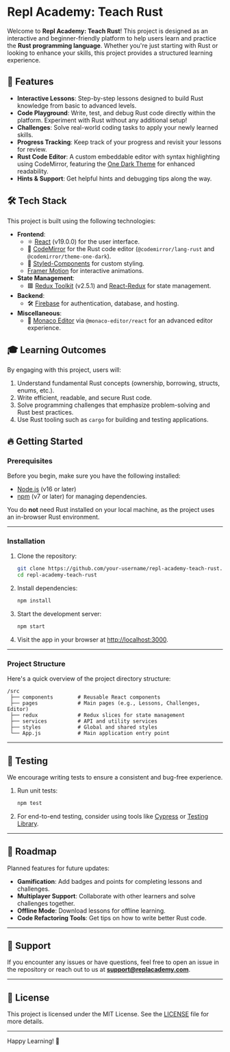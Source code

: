 # Repl Academy: Teach Rust

Welcome to **Repl Academy: Teach Rust**! This project is designed as an interactive and beginner-friendly platform to help users learn and practice the **Rust programming language**. Whether you're just starting with Rust or looking to enhance your skills, this project provides a structured learning experience.

## 🚀 Features

- **Interactive Lessons**: Step-by-step lessons designed to build Rust knowledge from basic to advanced levels.
- **Code Playground**: Write, test, and debug Rust code directly within the platform. Experiment with Rust without any additional setup!
- **Challenges**: Solve real-world coding tasks to apply your newly learned skills.
- **Progress Tracking**: Keep track of your progress and revisit your lessons for review.
- **Rust Code Editor**: A custom embeddable editor with syntax highlighting using CodeMirror, featuring the [One Dark Theme](https://codemirror.net/) for enhanced readability.
- **Hints & Support**: Get helpful hints and debugging tips along the way.

## 🛠️ Tech Stack

This project is built using the following technologies:

- **Frontend**:
    - ⚛️ [React](https://reactjs.org/) (v19.0.0) for the user interface.
    - 📜 [CodeMirror](https://codemirror.net/) for the Rust code editor (`@codemirror/lang-rust` and `@codemirror/theme-one-dark`).
    - 💅 [Styled-Components](https://styled-components.com/) for custom styling.
    - [Framer Motion](https://www.framer.com/motion/) for interactive animations.
- **State Management**:
    - 🟥 [Redux Toolkit](https://redux-toolkit.js.org/) (v2.5.1) and [React-Redux](https://react-redux.js.org/) for state management.
- **Backend**:
    - 🛠️ [Firebase](https://firebase.google.com/) for authentication, database, and hosting.
- **Miscellaneous**:
    - 🌟 [Monaco Editor](https://microsoft.github.io/monaco-editor/) via `@monaco-editor/react` for an advanced editor experience.

## 🎓 Learning Outcomes

By engaging with this project, users will:

1. Understand fundamental Rust concepts (ownership, borrowing, structs, enums, etc.).
2. Write efficient, readable, and secure Rust code.
3. Solve programming challenges that emphasize problem-solving and Rust best practices.
4. Use Rust tooling such as `cargo` for building and testing applications.

## 🔥 Getting Started

### Prerequisites

Before you begin, make sure you have the following installed:

- [Node.js](https://nodejs.org/en/) (v16 or later)
- [npm](https://www.npmjs.com/) (v7 or later) for managing dependencies.

You do **not** need Rust installed on your local machine, as the project uses an in-browser Rust environment.

---

### Installation

1. Clone the repository:

   ```bash
   git clone https://github.com/your-username/repl-academy-teach-rust.git
   cd repl-academy-teach-rust
   ```

2. Install dependencies:

   ```bash
   npm install
   ```

3. Start the development server:

   ```bash
   npm start
   ```

4. Visit the app in your browser at [http://localhost:3000](http://localhost:3000).

---

### Project Structure

Here's a quick overview of the project directory structure:

```plaintext
/src
 ├── components        # Reusable React components
 ├── pages             # Main pages (e.g., Lessons, Challenges, Editor)
 ├── redux             # Redux slices for state management
 ├── services          # API and utility services
 ├── styles            # Global and shared styles
 └── App.js            # Main application entry point
```

---

## 🧪 Testing

We encourage writing tests to ensure a consistent and bug-free experience.

1. Run unit tests:

   ```bash
   npm test
   ```

2. For end-to-end testing, consider using tools like [Cypress](https://www.cypress.io/) or [Testing Library](https://testing-library.com/).

---

## 🚧 Roadmap

Planned features for future updates:

- **Gamification**: Add badges and points for completing lessons and challenges.
- **Multiplayer Support**: Collaborate with other learners and solve challenges together.
- **Offline Mode**: Download lessons for offline learning.
- **Code Refactoring Tools**: Get tips on how to write better Rust code.

---

## 💬 Support

If you encounter any issues or have questions, feel free to open an issue in the repository or reach out to us at **support@replacademy.com**.

---

## 📜 License

This project is licensed under the MIT License. See the [LICENSE](LICENSE.md) file for more details.

---

Happy Learning! 🎉